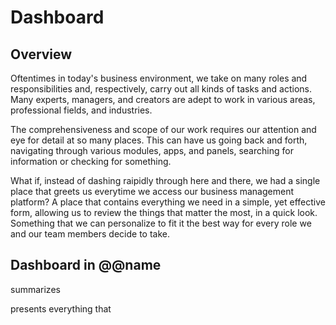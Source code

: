 # Dashboard

## Overview

Oftentimes in today's business environment, we take on many roles and responsibilities and, respectively, carry out all kinds of tasks and actions. 
Many experts, managers, and creators are adept to work in various areas, professional fields, and industries.  

The comprehensiveness and scope of our work requires our attention and eye for detail at so many places. 
This can have us going back and forth, navigating through various modules, apps, and panels, searching for information or checking for something.  

What if, instead of dashing raipidly through here and there, we had a single place that greets us everytime we access our business management platform? 
A place that contains everything we need in a simple, yet effective form, allowing us to review the things that matter the most, in a quick look. 
Something that we can personalize to fit it the best way for every role we and our team members decide to take.  

## Dashboard in @@name

summarizes


presents everything that

